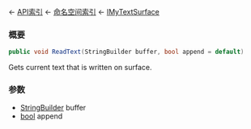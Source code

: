 ← [API索引](Api-Index) ← [命名空间索引](Namespace-Index) ← [IMyTextSurface](Sandbox.ModAPI.Ingame.IMyTextSurface)

### 概要

```csharp
public void ReadText(StringBuilder buffer, bool append = default)
```

Gets current text that is written on surface.

### 参数

* [StringBuilder](https://docs.microsoft.com/en-us/dotnet/api/System.Text.StringBuilder?view=netframework-4.6) buffer
* [bool](https://docs.microsoft.com/en-us/dotnet/api/System.Boolean?view=netframework-4.6) append
